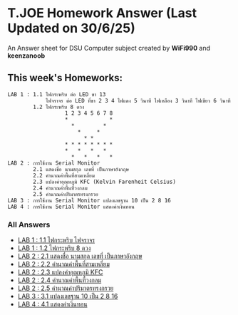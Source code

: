 # T.JOE Homework Answer (Last Updated on 30/6/25)
An Answer sheet for DSU Computer subject created by **WiFi990** and **keenzanoob**
## This week's Homeworks:
```
LAB 1 : 1.1 ไฟกระพริบ ต่อ LED ขา 13
            ไฟจราจร ต่อ LED ที่ขา 2 3 4 ไฟแดง 5 วินาที ไฟเหลือง 3 วินาที ไฟเขียว 6 วินาที
        1.2 ไฟกระพริบ 8 ดวง
                  1 2 3 4 5 6 7 8
                  *             *
                    *         *
                      *     *
                        * *
                  * * * * * * * *
                  *   *   *   *
                    *   *   *   *
LAB 2 : การใช้งาน Serial Monitor
        2.1 แสดงชื่อ นามสกุล เลขที่ เป็นภาษาอังกฤษ
        2.2 คำนาณค่าพื้นที่สามเหลี่ยม
        2.3 แปลงค่าอุณหภูมิ KFC (Kelvin Farenheit Celsius)
        2.4 คำนาณค่าพื้นที่วงกลม
        2.5 คำนาณค่าปริมาตรทรงกรวย
LAB 3 : การใช้งาน Serial Monitor แปลงเลขฐาน 10 เป็น 2 8 16
LAB 4 : การใช้งาน Serial Monitor แสดงค่าเงินทอน
```
### All Answers
* [LAB 1 : 1.1 ไฟกระพริบ ไฟจราจร](src/11.md)
* [LAB 1 : 1.2 ไฟกระพริบ 8 ดวง](src/12.md)
* [LAB 2 : 2.1 แสดงชื่อ นามสกุล เลขที่ เป็นภาษาอังกฤษ](src/21.md)
* [LAB 2 : 2.2 คำนาณค่าพื้นที่สามเหลี่ยม](src/22.md)
* [LAB 2 : 2.3 แปลงค่าอุณหภูมิ KFC](src/23.md)
* [LAB 2 : 2.4 คำนาณค่าพื้นที่วงกลม](src/24.md)
* [LAB 2 : 2.5 คำนาณค่าปริมาตรทรงกรวย](src/25.md)
* [LAB 3 : 3.1 แปลงเลขฐาน 10 เป็น 2 8 16](src/31.md)
* [LAB 4 : 4.1 แสดงค่าเงินทอน](src/41.md)
